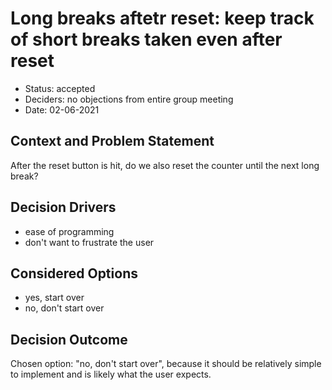 # Long breaks aftetr reset: keep track of short breaks taken even after reset

* Status: accepted
* Deciders: no objections from entire group meeting
* Date: 02-06-2021

## Context and Problem Statement

After the reset button is hit, do we also reset the counter until the next long break?

## Decision Drivers

* ease of programming
* don't want to frustrate the user

## Considered Options

* yes, start over
* no, don't start over

## Decision Outcome

Chosen option: "no, don't start over", because it should be relatively simple to implement and is likely what the user expects.
